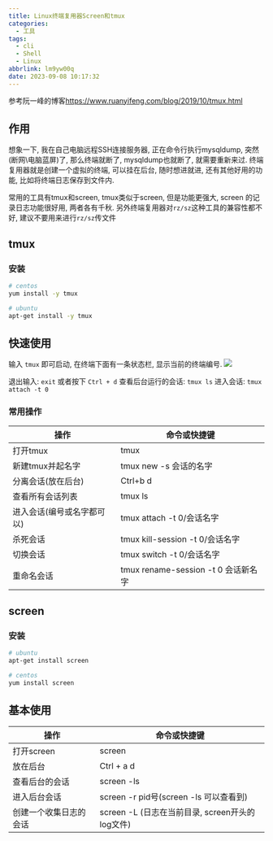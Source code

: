 ```yaml
---
title: Linux终端复用器Screen和tmux
categories:
  - 工具
tags:
  - cli
  - Shell
  - Linux
abbrlink: lm9yw00q
date: 2023-09-08 10:17:32
---
```

参考阮一峰的博客<https://www.ruanyifeng.com/blog/2019/10/tmux.html>

## 作用

想象一下, 我在自己电脑远程SSH连接服务器, 正在命令行执行mysqldump, 突然(断网\电脑蓝屏)了, 那么终端就断了, mysqldump也就断了, 就需要重新来过. 终端复用器就是创建一个虚拟的终端, 可以挂在后台, 随时想进就进, 还有其他好用的功能, 比如将终端日志保存到文件内.

常用的工具有tmux和screen, tmux类似于screen, 但是功能更强大, screen 的记录日志功能很好用, 两者各有千秋. 另外终端复用器对`rz/sz`这种工具的兼容性都不好, 建议不要用来进行`rz/sz`传文件
## tmux

### 安装

```bash
# centos
yum install -y tmux

# ubuntu
apt-get install -y tmux
```

## 快速使用
输入 `tmux` 即可启动, 在终端下面有一条状态栏, 显示当前的终端编号.
![](https://static.zahui.fan/images/202309081022830.png)

退出输入: `exit` 或者按下 `Ctrl + d`
查看后台运行的会话: `tmux ls`
进入会话: `tmux attach -t 0`
### 常用操作

| 操作                       | 命令或快捷键                        |
| -------------------------- | ----------------------------------- |
| 打开tmux                   | tmux                                |
| 新建tmux并起名字           | tmux new -s 会话的名字              |
| 分离会话(放在后台)         | Ctrl+b d                            |
| 查看所有会话列表           | tmux ls                             |
| 进入会话(编号或名字都可以) | tmux attach -t 0/会话名字           |
| 杀死会话                   | tmux kill-session -t 0/会话名字     |
| 切换会话                   | tmux switch -t 0/会话名字           |
| 重命名会话                 | tmux rename-session -t 0 会话新名字 |

## screen

### 安装

```bash
# ubuntu
apt-get install screen

# centos
yum install screen
```

## 基本使用

| 操作                   | 命令或快捷键                           |
| ---------------------- | -------------------------------------- |
| 打开screen             | screen                                 |
| 放在后台               | Ctrl + a d                             |
| 查看后台的会话         | screen -ls                             |
| 进入后台会话           | screen -r pid号(screen -ls 可以查看到) |
| 创建一个收集日志的会话 | screen -L (日志在当前目录, screen开头的log文件)                                       |

